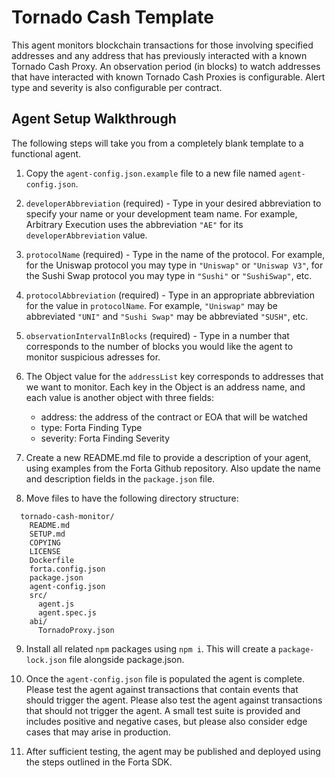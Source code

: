 # Tornado Cash Template

This agent monitors blockchain transactions for those involving specified addresses and any address
that has previously interacted with a known Tornado Cash Proxy. An observation period (in blocks) to
watch addresses that have interacted with known Tornado Cash Proxies is configurable. Alert type and
severity is also configurable per contract.

## Agent Setup Walkthrough

The following steps will take you from a completely blank template to a functional agent.

1. Copy the `agent-config.json.example` file to a new file named `agent-config.json`.

2. `developerAbbreviation` (required) - Type in your desired abbreviation to specify your name or
your development team name.  For example, Arbitrary Execution uses the abbreviation `"AE"` for its
`developerAbbreviation` value.

3. `protocolName` (required) - Type in the name of the protocol.  For example, for the Uniswap
protocol you may type in `"Uniswap"` or `"Uniswap V3"`, for the Sushi Swap protocol you may type in
`"Sushi"` or `"SushiSwap"`, etc.

4. `protocolAbbreviation` (required) - Type in an appropriate abbreviation for the value in
`protocolName`.  For example, `"Uniswap"` may be abbreviated `"UNI"` and `"Sushi Swap"` may be
abbreviated `"SUSH"`, etc.

5. `observationIntervalInBlocks` (required) - Type in a number that corresponds to the number of blocks
you would like the agent to monitor suspicious adresses for.

6. The Object value for the `addressList` key corresponds to addresses that we want to monitor. Each
key in the Object is an address name, and each value is another object with three fields:
    * address: the address of the contract or EOA that will be watched
    * type: Forta Finding Type
    * severity: Forta Finding Severity

7. Create a new README.md file to provide a description of your agent, using examples from the Forta Github
repository. Also update the name and description fields in the `package.json` file.

8. Move files to have the following directory structure:

```
  tornado-cash-monitor/
    README.md
    SETUP.md
    COPYING
    LICENSE
    Dockerfile
    forta.config.json
    package.json
    agent-config.json
    src/
      agent.js
      agent.spec.js
    abi/
      TornadoProxy.json
 ```

9. Install all related `npm` packages using `npm i`. This will create a `package-lock.json` file alongside
package.json.

10. Once the `agent-config.json` file is populated the agent is complete. Please test the agent against transactions
that contain events that should trigger the agent. Please also test the agent against transactions that should
not trigger the agent. A small test suite is provided and includes positive and negative cases, but please also
consider edge cases that may arise in production.

11. After sufficient testing, the agent may be published and deployed using the steps outlined in the Forta SDK.
